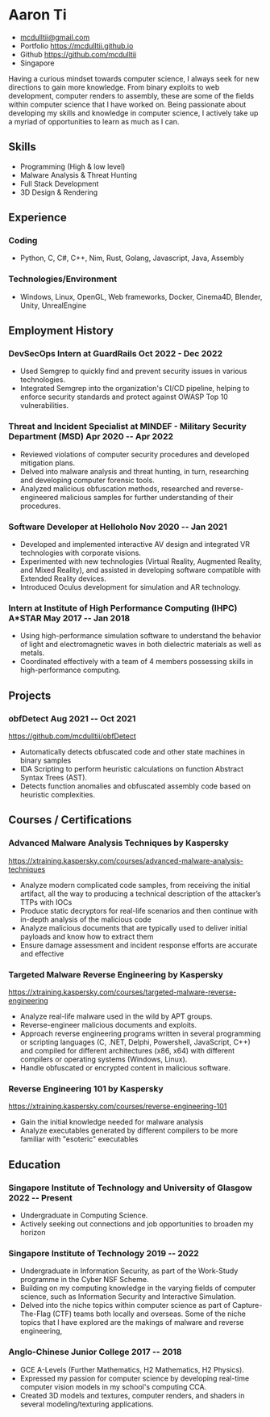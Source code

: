 # Aaron Ti

- <mcdulltii@gmail.com>
- Portfolio <https://mcdulltii.github.io>
- Github <https://github.com/mcdulltii>
- Singapore

Having a curious mindset towards computer science, I always seek for new directions to gain more knowledge. From binary exploits to web development, computer renders to assembly, these are some of the fields within computer science that I have worked on. Being passionate about developing my skills and knowledge in computer science, I actively take up a myriad of opportunities to learn as much as I can.

## Skills

 - Programming (High & low level)
 - Malware Analysis & Threat Hunting
 - Full Stack Development
 - 3D Design & Rendering

## Experience

### <span>Coding</span>

 - Python, C, C#, C++, Nim, Rust, Golang, Javascript, Java, Assembly

### <span>Technologies/Environment</span>

 - Windows, Linux, OpenGL, Web frameworks, Docker, Cinema4D, Blender, Unity, UnrealEngine

## Employment History

### <span>DevSecOps Intern at GuardRails</span> <span>Oct 2022 - Dec 2022</span>

 - Used Semgrep to quickly find and prevent security issues in various technologies.
 - Integrated Semgrep into the organization's CI/CD pipeline, helping to enforce security standards and protect against OWASP Top 10 vulnerabilities.

### <span>Threat and Incident Specialist at MINDEF - Military Security Department (MSD)</span> <span>Apr 2020 -- Apr 2022</span>

 - Reviewed violations of computer security procedures and developed mitigation plans.
 - Delved into malware analysis and threat hunting, in turn, researching and developing computer forensic tools.
 - Analyzed malicious obfuscation methods, researched and reverse-engineered malicious samples for further understanding of their procedures.

### <span>Software Developer at Helloholo</span> <span>Nov 2020 -- Jan 2021</span>

 - Developed and implemented interactive AV design and integrated VR technologies with corporate visions.
 - Experimented with new technologies (Virtual Reality, Augmented Reality, and Mixed Reality), and assisted in developing software compatible with Extended Reality devices.
 - Introduced Oculus development for simulation and AR technology.

### <span>Intern at Institute of High Performance Computing (IHPC) A*STAR</span> <span>May 2017 -- Jan 2018</span>

 - Using high-performance simulation software to understand the behavior of light and electromagnetic waves in both dielectric materials as well as metals.
 - Coordinated effectively with a team of 4 members possessing skills in high-performance computing.

## Projects

### <span>obfDetect</span> <span>Aug 2021 -- Oct 2021</span>

<https://github.com/mcdulltii/obfDetect>

 - Automatically detects obfuscated code and other state machines in binary samples
 - IDA Scripting to perform heuristic calculations on function Abstract Syntax Trees (AST).
 - Detects function anomalies and obfuscated assembly code based on heuristic complexities.

## Courses / Certifications

### <span>Advanced Malware Analysis Techniques by Kaspersky</span>

<https://xtraining.kaspersky.com/courses/advanced-malware-analysis-techniques>

 - Analyze modern complicated code samples, from receiving the initial artifact, all the way to producing a technical description of the attacker’s TTPs with IOCs
 - Produce static decryptors for real-life scenarios and then continue with in-depth analysis of the malicious code
 - Analyze malicious documents that are typically used to deliver initial payloads and know how to extract them
 - Ensure damage assessment and incident response efforts are accurate and effective

### <span>Targeted Malware Reverse Engineering by Kaspersky</span>

<https://xtraining.kaspersky.com/courses/targeted-malware-reverse-engineering>

 - Analyze real-life malware used in the wild by APT groups.
 - Reverse-engineer malicious documents and exploits.
 - Approach reverse engineering programs written in several programming or scripting languages (C, .NET, Delphi, Powershell, JavaScript, C++) and compiled for different architectures (x86, x64) with different compilers or operating systems (Windows, Linux).
 - Handle obfuscated or encrypted content in malicious software.

### <span>Reverse Engineering 101 by Kaspersky</span>

<https://xtraining.kaspersky.com/courses/reverse-engineering-101>

- Gain the initial knowledge needed for malware analysis
- Analyze executables generated by different compilers to be more familiar with "esoteric" executables

## Education

### <span>Singapore Institute of Technology and University of Glasgow</span> <span>2022 -- Present</span>

 - Undergraduate in Computing Science.
 - Actively seeking out connections and job opportunities to broaden my horizon

### <span>Singapore Institute of Technology</span> <span>2019 -- 2022</span>

 - Undergraduate in Information Security, as part of the Work-Study programme in the Cyber NSF Scheme.
 - Building on my computing knowledge in the varying fields of computer science, such as Information Security and Interactive Simulation.
 - Delved into the niche topics within computer science as part of Capture-The-Flag (CTF) teams both locally and overseas. Some of the niche topics that I have explored are the makings of malware and reverse engineering,

### <span>Anglo-Chinese Junior College</span> <span>2017 -- 2018</span>

 - GCE A-Levels (Further Mathematics, H2 Mathematics, H2 Physics).
 - Expressed my passion for computer science by developing real-time computer vision models in my school's computing CCA.
 - Created 3D models and textures, computer renders, and shaders in several modeling/texturing applications.
